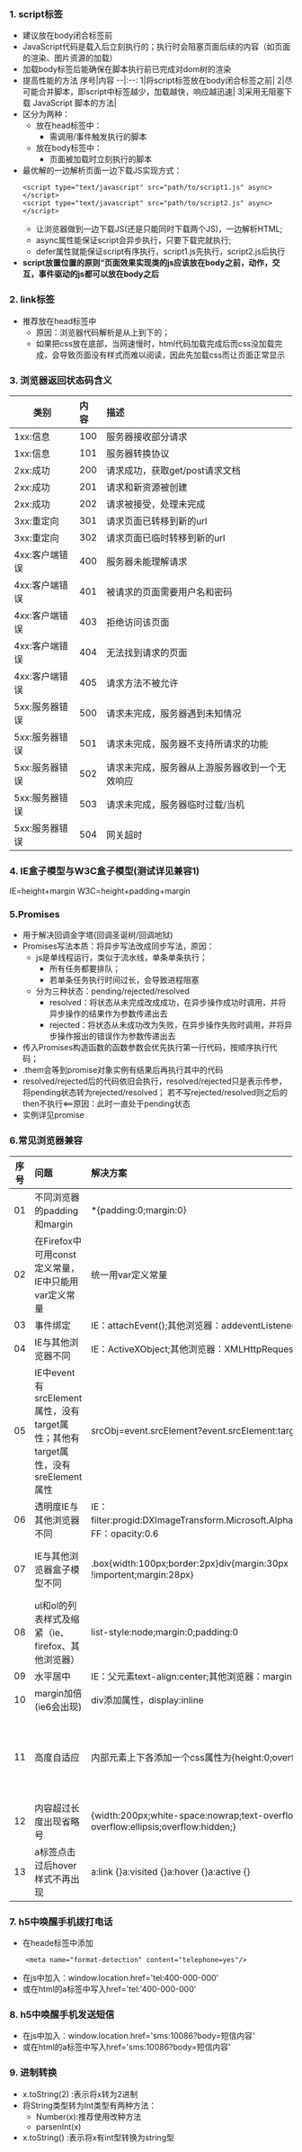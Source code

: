 ### 1. script标签
+ 建议放在body闭合标签前
+ JavaScript代码是载入后立刻执行的；执行时会阻塞页面后续的内容（如页面的渲染、图片资源的加载）
+ 加载body标签后能确保在脚本执行前已完成对dom树的渲染
+ 提高性能的方法
    序号|内容
    --|:--:
    1|将script标签放在body闭合标签之前|
    2|尽可能合并脚本，即script中标签越少，加载越快，响应越迅速|
    3|采用无阻塞下载 JavaScript 脚本的方法|
+ 区分为两种：
    + 放在head标签中：
        + 需调用/事件触发执行的脚本
    + 放在body标签中：
        + 页面被加载时立刻执行的脚本
+ 最优解的一边解析页面一边下载JS实现方式：
    ```
    <script type="text/javascript" src="path/to/script1.js" async></script>  
    <script type="text/javascript" src="path/to/script2.js" async></script>  
    ```
    + 让浏览器做到一边下载JS(还是只能同时下载两个JS)，一边解析HTML;
    + async属性能保证script会异步执行，只要下载完就执行;
    + defer属性就能保证script有序执行，script1.js先执行，script2.js后执行
+ **script放置位置的原则“页面效果实现类的js应该放在body之前，动作，交互，事件驱动的js都可以放在body之后**
### 2. link标签  
+ 推荐放在head标签中
    + 原因：浏览器代码解析是从上到下的；
    + 如果把css放在底部，当网速慢时，html代码加载完成后而css没加载完成，会导致页面没有样式而难以阅读，因此先加载css而让页面正常显示

### 3. 浏览器返回状态码含义
类别|内容|描述|
--|:--|:--
1xx:信息|100|服务器接收部分请求|
1xx:信息|101|服务器转换协议|
2xx:成功|200|请求成功，获取get/post请求文档|
2xx:成功|201|请求和新资源被创建|
2xx:成功|202|请求被接受，处理未完成|
3xx:重定向|301|请求页面已转移到新的url|
3xx:重定向|302|请求页面已临时转移到新的url|
4xx:客户端错误|400|服务器未能理解请求|
4xx:客户端错误|401|被请求的页面需要用户名和密码|
4xx:客户端错误|403|拒绝访问该页面|
4xx:客户端错误|404|无法找到请求的页面|
4xx:客户端错误|405|请求方法不被允许|
5xx:服务器错误|500|请求未完成，服务器遇到未知情况|
5xx:服务器错误|501|请求未完成，服务器不支持所请求的功能|
5xx:服务器错误|502|请求未完成，服务器从上游服务器收到一个无效响应|
5xx:服务器错误|503|请求未完成，服务器临时过载/当机|
5xx:服务器错误|504|网关超时|

### 4. IE盒子模型与W3C盒子模型(测试详见兼容1)

IE=height+margin
W3C=height+padding+margin

### 5.Promises
+ 用于解决回调金字塔(回调圣诞树/回调地狱)
+ Promises写法本质：将异步写法改成同步写法，原因：
    + js是单线程运行，类似于流水线，单条单条执行；
        + 所有任务都要排队；
        + 若单条任务执行时间过长，会导致进程阻塞
    + 分为三种状态：pending/rejected/resolved
        + resolved：将状态从未完成改成成功，在异步操作成功时调用，并将异步操作的结果作为参数传递出去
        + rejected：将状态从未成功改为失败，在异步操作失败时调用，并将异步操作报出的错误作为参数传递出去
+ 传入Promises构造函数的函数参数会优先执行第一行代码，按顺序执行代码；
+ .them会等到promise对象实例有结果后再执行其中的代码
+ resolved/rejected后的代码依旧会执行，resolved/rejected只是表示传参，将pending状态转为rejected/resolved；
  若不写rejected/resolved则之后的then不执行<==原因：此时一直处于pending状态
+ 实例详见promise

### 6.常见浏览器兼容
序号|问题|解决方案|备注
--|:--|:--|:--
01|不同浏览器的padding和margin|*{padding:0;margin:0}||
02|在Firefox中可用const定义常量，IE中只能用var定义常量|统一用var定义常量|
03|事件绑定|IE：attachEvent();其他浏览器：addeventListener|
04|IE与其他浏览器不同|IE：ActiveXObject;其他浏览器：XMLHttpRequest|
05|IE中event有srcElement属性，没有target属性；其他有target属性，没有sreElement属性|srcObj=event.srcElement?event.srcElement:targetevent.|
06|透明度IE与其他浏览器不同|IE：filter:progid:DXImageTransform.Microsoft.Alpha(style=0,opacity=60)。FF：opacity:0.6|
07|IE与其他浏览器盒子模型不同|.box{width:100px;border:2px}div{margin:30px !importent;margin:28px}|IE的盒子模型包括border;!importent属性只有ie无法识别；
08|ul和ol的列表样式及缩紧（ie、firefox、其他浏览器）|list-style:node;margin:0;padding:0|
09|水平居中|IE：父元素text-align:center;其他浏览器：margin:0 auto|
10|margin加倍(ie6会出现)|div添加属性，display:inline|div在flot情况下设置margin会加倍|
11|高度自适应|内部元素上下各添加一个css属性为{height:0;overflow:hidden}的div|内层高度发生变化时，外层高度不能进行自动调节，特别是内层的margin和padding改变时|
12|内容超过长度出现省略号|{width:200px;white-space:nowrap;text-overflow:ellipsis;-o-text-overflow:ellipsis;overflow:hidden;}|目前仅适用于ie，safari，chrome
13|a标签点击过后hover样式不再出现|a:link {}a:visited {}a:hover {}a:active {}|改变这四个的顺序|

### 7. h5中唤醒手机拨打电话
+ 在heade标签中添加
```
    <meta name="format-detection" content="telephone=yes"/>
```
+ 在js中加入：window.location.href='tel:400-000-000'
+ 或在html的a标签中写入href='tel:'400-000-000'

### 8. h5中唤醒手机发送短信
+ 在js中加入：window.location.href='sms:10086?body=短信内容'
+ 或在html的a标签中写入href='sms:10086?body=短信内容'

### 9. 进制转换
+ x.toString(2) :表示将x转为2进制
+ 将String类型转为Int类型有两种方法：
    + Number(x):推荐使用改种方法
    + parsenInt(x)
+ x.toString() :表示将x有int型转换为string型